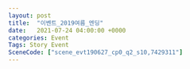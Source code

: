 ```yaml
---
layout: post
title:  "이벤트_2019여름_엔딩"
date:   2021-07-24 04:00:00 +0000
categories: Event
Tags: Story Event
SceneCode: ["scene_evt190627_cp0_q2_s10,7429311"]
---
```

